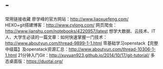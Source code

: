 # -
常用链接收藏
廖学峰的官方网站：http://www.liaoxuefeng.com/  
HEXO+git搭建博客：http://www.cylong.com/
网页爬虫：http://www.jianshu.com/notebooks/4220957/latest
想学大数据、云技术、IT人、大学生必读的一篇文章：如何快速掌握一门技术：http://www.aboutyun.com/thread-9899-1-1.html
零基础学习openstack【完整中级篇】及openstack资源汇总：http://www.aboutyun.com/thread-10306-1-1.html
21分钟入门Git：http://xuyuan923.github.io/2014/10/17/git-tutorial/
多态桌面版：https://duotai.org/
